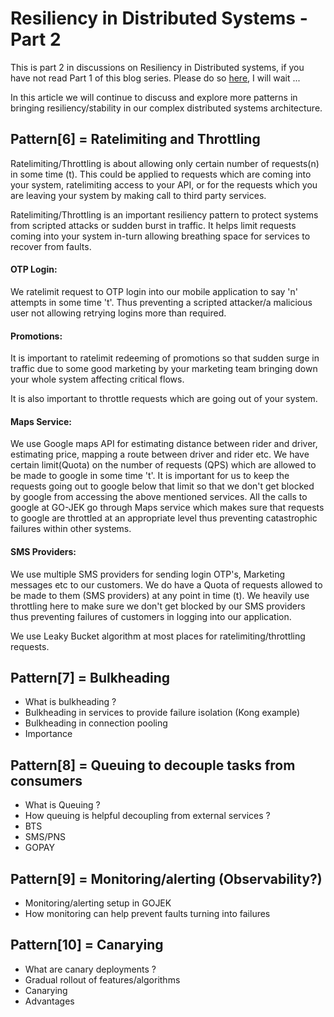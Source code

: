 # Resiliency in Distributed Systems - Part 2

This is part 2 in discussions on Resiliency in Distributed systems, if you have not read Part 1 of this blog series. Please do so [here](), I will wait ...

In this article we will continue to discuss and explore more patterns in bringing resiliency/stability in our complex distributed systems architecture.

## Pattern[6] = Ratelimiting and Throttling

Ratelimiting/Throttling is about allowing only certain number of requests(n) in some time (t).
This could be applied to requests which are coming into your system, ratelimiting access to your API,
or for the requests which you are leaving your system by making call to third party services.

Ratelimiting/Throttling is an important resiliency pattern to protect systems from scripted attacks or sudden burst in traffic. 
It helps limit requests coming into your system in-turn allowing breathing space for services to recover from faults.

#### OTP Login:
We ratelimit request to OTP login into our mobile application to say 'n' attempts in some time 't'. Thus preventing a scripted attacker/a malicious user not allowing retrying logins more than required.

#### Promotions:
It is important to ratelimit redeeming of promotions so that sudden surge in traffic due to some good marketing by your marketing team bringing down your whole system affecting critical flows.

It is also important to throttle requests which are going out of your system.

#### Maps Service:
We use Google maps API for estimating distance between rider and driver, estimating price, mapping a route between driver and rider etc. We have certain limit(Quota) on the number of requests (QPS) which are allowed to be made 
to google in some time 't'. It is important for us to keep the requests going out to google below that limit so that we don't get blocked by google from accessing the above mentioned services.
All the calls to google at GO-JEK go through Maps service which makes sure that requests to google are throttled at an appropriate level thus preventing catastrophic failures within other systems.

#### SMS Providers:
We use multiple SMS providers for sending login OTP's, Marketing messages etc to our customers. We do have a Quota of requests allowed to be made to them (SMS providers) at any point in time (t). We heavily use throttling here to 
make sure we don't get blocked by our SMS providers thus preventing failures of customers in logging into our application.

We use Leaky Bucket algorithm at most places for ratelimiting/throttling requests.

## Pattern[7] = Bulkheading

- What is bulkheading ?
- Bulkheading in services to provide failure isolation (Kong example)
- Bulkheading in connection pooling 
- Importance

## Pattern[8] = Queuing to decouple tasks from consumers

- What is Queuing ?
- How queuing is helpful decoupling from external services ?
- BTS
- SMS/PNS
- GOPAY

## Pattern[9] = Monitoring/alerting (Observability?)

- Monitoring/alerting setup in GOJEK
- How monitoring can help prevent faults turning into failures

## Pattern[10] = Canarying

- What are canary deployments ?
- Gradual rollout of features/algorithms
- Canarying
- Advantages
